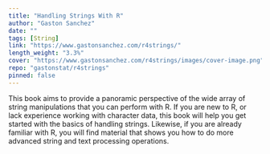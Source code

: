 ```yaml
---
title: "Handling Strings With R"
author: "Gaston Sanchez"
date: ""
tags: [String]
link: "https://www.gastonsanchez.com/r4strings/"
length_weight: "3.3%"
cover: "https://www.gastonsanchez.com/r4strings/images/cover-image.png"
repo: "gastonstat/r4strings"
pinned: false
---
```


This book aims to provide a panoramic perspective of the wide array of string manipulations that you can perform with R. If you are new to R, or lack experience working with character data, this book will help you get started with the basics of handling strings. Likewise, if you are already familiar with R, you will find material that shows you how to do more advanced string and text processing operations.
